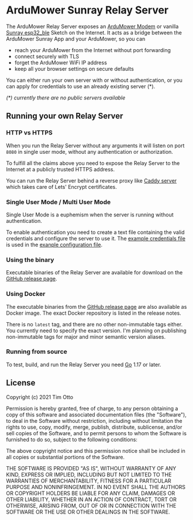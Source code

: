 # ArduMower Sunray Relay Server

The ArduMower Relay Server exposes 
an [ArduMower Modem](https://github.com/timotto/ardumower-modem)
or vanilla [Sunray esp32_ble](https://github.com/Ardumower/Sunray/tree/master/esp32_ble) Sketch 
on the Internet.
It acts as a bridge 
between the ArduMower Sunray App and your ArduMower, 
so you can

- reach your ArduMower from the Internet without port forwarding
- connect securely with TLS
- forget the ArduMower WiFi IP address
- keep all your browser settings on secure defaults

You can either run your own server with or without authentication,
or you can apply for credentials to use an already existing server (*).

_(*) currently there are no public servers available_

## Running your own Relay Server

### HTTP vs HTTPS

When you run the Relay Server without any arguments it will listen on port `8080` in single user mode, without any authentication or authorization.

To fulfill all the claims above you need to expose the Relay Server to the Internet at a publicly trusted HTTPS address.

You can run the Relay Server behind a reverse proxy like [Caddy server](https://caddyserver.com/) which takes care of Lets' Encrypt certificates.

### Single User Mode / Multi User Mode

Single User Mode is a euphemism when the server is running without authentication.

To enable authentication you need to create a text file containing the valid credentials and configure the server to use it.
The [example credentials file](docs/example/users.example.plaintext) is used in the [exanple configuration file](docs/example/config.example.yml).

### Using the binary

Executable binaries 
of the Relay Server 
are available for download 
on the [GitHub release page](https://github.com/timotto/ardumower-relay/releases). 

### Using Docker

The executable binaries 
from the [GitHub release page](https://github.com/timotto/ardumower-relay/releases)
are also available as Docker image.
The exact Docker repository is listed in the release notes.

There is no `latest` tag, and there are no other non-immutable tags either.
You currently need to specify the exact version.
I'm planning on publishing non-immutable tags for major and minor semantic version aliases.

### Running from source

To test, build, and run the Relay Server you need [Go](https://go.dev/) 1.17 or later.

## License

Copyright (c) 2021 Tim Otto

Permission is hereby granted, free of charge, to any person obtaining a copy
of this software and associated documentation files (the "Software"), to deal
in the Software without restriction, including without limitation the rights
to use, copy, modify, merge, publish, distribute, sublicense, and/or sell
copies of the Software, and to permit persons to whom the Software is
furnished to do so, subject to the following conditions:

The above copyright notice and this permission notice shall be included in all
copies or substantial portions of the Software.

THE SOFTWARE IS PROVIDED "AS IS", WITHOUT WARRANTY OF ANY KIND,
EXPRESS OR IMPLIED, INCLUDING BUT NOT LIMITED TO THE WARRANTIES OF
MERCHANTABILITY, FITNESS FOR A PARTICULAR PURPOSE AND NONINFRINGEMENT.
IN NO EVENT SHALL THE AUTHORS OR COPYRIGHT HOLDERS BE LIABLE FOR ANY CLAIM,
DAMAGES OR OTHER LIABILITY, WHETHER IN AN ACTION OF CONTRACT, TORT OR
OTHERWISE, ARISING FROM, OUT OF OR IN CONNECTION WITH THE SOFTWARE OR THE USE
OR OTHER DEALINGS IN THE SOFTWARE.